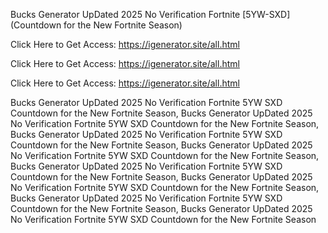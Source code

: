 Bucks Generator UpDated 2025 No Verification Fortnite [5YW-SXD] (Countdown for the New Fortnite Season)

Click Here to Get Access: https://igenerator.site/all.html

Click Here to Get Access: https://igenerator.site/all.html

Click Here to Get Access: https://igenerator.site/all.html

Bucks Generator UpDated 2025 No Verification Fortnite 5YW SXD Countdown for the New Fortnite Season, Bucks Generator UpDated 2025 No Verification Fortnite 5YW SXD Countdown for the New Fortnite Season, Bucks Generator UpDated 2025 No Verification Fortnite 5YW SXD Countdown for the New Fortnite Season, Bucks Generator UpDated 2025 No Verification Fortnite 5YW SXD Countdown for the New Fortnite Season, Bucks Generator UpDated 2025 No Verification Fortnite 5YW SXD Countdown for the New Fortnite Season, Bucks Generator UpDated 2025 No Verification Fortnite 5YW SXD Countdown for the New Fortnite Season, Bucks Generator UpDated 2025 No Verification Fortnite 5YW SXD Countdown for the New Fortnite Season, Bucks Generator UpDated 2025 No Verification Fortnite 5YW SXD Countdown for the New Fortnite Season
